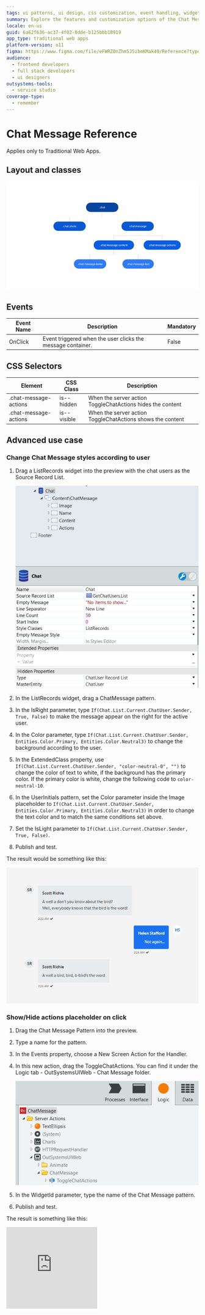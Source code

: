 ```yaml
---
tags: ui patterns, ui design, css customization, event handling, widget configuration
summary: Explore the features and customization options of the Chat Message UI Pattern in OutSystems 11 for Traditional Web Apps.
locale: en-us
guid: 6a62f636-ac37-4f02-8dde-b125bbb18919
app_type: traditional web apps
platform-version: o11
figma: https://www.figma.com/file/eFWRZ0nZhm5J5ibmKMak49/Reference?type=design&node-id=615%3A427&mode=design&t=Cx8ecjAITJrQMvRn-1
audience:
  - frontend developers
  - full stack developers
  - ui designers
outsystems-tools:
  - service studio
coverage-type:
  - remember
---
```


# Chat Message Reference

<div class="info" markdown="1">

Applies only to Traditional Web Apps.

</div>

## Layout and classes

![Diagram illustrating the layout and classes of the Chat Message UI Pattern for Traditional Web Apps](images/chatmessage-2-diag.png "Chat Message Layout Diagram")

## Events

| **Event Name** |  **Description** |  **Mandatory**  |
| ---|---|--- |  
| OnClick | Event triggered when the user clicks the message container.  |  False  |

## CSS Selectors

| **Element** |  **CSS Class** |  **Description**  |
| ---|---|--- |
| .chat-message-actions |  is--hidden|  When the server action ToggleChatActions hides the content  |
| .chat-message-actions |  is--visible|  When the server action ToggleChatActions shows the content  |

## Advanced use case

### Change Chat Message styles according to user

1. Drag a ListRecords widget into the preview with the chat users as the Source Record List.

    ![Screenshot showing the ListRecords widget with Chat Message pattern in a Traditional Web App interface](images/chatmessage-6-ss.png "Chat Message ListRecords Widget Screenshot")

1. In the ListRecords widget, drag a ChatMessage pattern.

1. In the IsRight parameter, type `If(Chat.List.Current.ChatUser.Sender, True, False)` to make the message appear on the right for the active user.

1. In the Color parameter, type `If(Chat.List.Current.ChatUser.Sender, Entities.Color.Primary, Entities.Color.Neutral3)` to change the background according to the user.

1. In the ExtendedClass property, use `If(Chat.List.Current.ChatUser.Sender, "color-neutral-0", "")` to change the color of text to white, if the background has the primary color. If the primary color is white, change the following code to `color-neutral-10`.

1. In the UserInitials pattern, set the Color parameter inside the Image placeholder to `If(Chat.List.Current.ChatUser.Sender, Entities.Color.Primary, Entities.Color.Neutral3)` in order to change the text color and to match the same conditions set above.

1. Set the IsLight parameter to `If(Chat.List.Current.ChatUser.Sender, True, False)`.

1. Publish and test.

The result would be something like this:

![Example of a Chat Message with customized styles according to the user, featuring different background and text colors](images/chatmessage-3.png "Styled Chat Message Example")

### Show/Hide actions placeholder on click

1. Drag the Chat Message Pattern into the preview.

1. Type a name for the pattern.

1. In the Events property, choose a New Screen Action for the Handler.

1. In this new action, drag the ToggleChatActions. You can find it under the Logic tab - OutSystemsUIWeb - Chat Message folder.

    ![Screenshot displaying the ToggleChatActions action within the Logic tab of the OutSystemsUIWeb environment](images/chatmessage-4-ss.png "ToggleChatActions in Logic Tab Screenshot")

1. In the WidgetId parameter, type the name of the Chat Message pattern.

1. Publish and test.

The result is something like this:

<iframe src="https://player.vimeo.com/video/996232208" width="238" height="214" frameborder="0" allow="autoplay; fullscreen" allowfullscreen="">Video demonstrating the show and hide actions on a Chat Message pattern upon clicking.</iframe>
